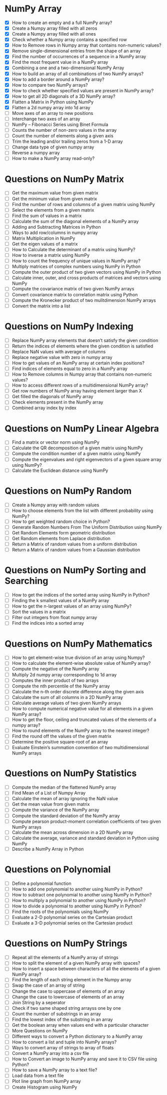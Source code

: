 # NumPy Array
- [x] How to create an empty and a full NumPy array?
- [x] Create a Numpy array filled with all zeros
- [x] Create a Numpy array filled with all ones
- [x] Check whether a Numpy array contains a specified row
- [x] How to Remove rows in Numpy array that contains non-numeric values?
- [x] Remove single-dimensional entries from the shape of an array
- [x] Find the number of occurrences of a sequence in a NumPy array
- [x] Find the most frequent value in a NumPy array
- [x] Combining a one and a two-dimensional NumPy Array
- [x] How to build an array of all combinations of two NumPy arrays?
- [x] How to add a border around a NumPy array?
- [x] How to compare two NumPy arrays?
- [x] How to check whether specified values are present in NumPy array?
- [x] How to get all 2D diagonals of a 3D NumPy array?
- [x] Flatten a Matrix in Python using NumPy
- [x] Flatten a 2d numpy array into 1d array
- [ ] Move axes of an array to new positions
- [ ] Interchange two axes of an array
- [ ] NumPy – Fibonacci Series using Binet Formula
- [ ] Counts the number of non-zero values in the array
- [ ] Count the number of elements along a given axis
- [ ] Trim the leading and/or trailing zeros from a 1-D array
- [ ] Change data type of given numpy array
- [ ] Reverse a numpy array
- [ ] How to make a NumPy array read-only?

# Questions on NumPy Matrix
- [ ] Get the maximum value from given matrix
- [ ] Get the minimum value from given matrix
- [ ] Find the number of rows and columns of a given matrix using NumPy
- [ ] Select the elements from a given matrix
- [ ] Find the sum of values in a matrix
- [ ] Calculate the sum of the diagonal elements of a NumPy array
- [ ] Adding and Subtracting Matrices in Python
- [ ] Ways to add row/columns in numpy array
- [ ] Matrix Multiplication in NumPy
- [ ] Get the eigen values of a matrix
- [ ] How to Calculate the determinant of a matrix using NumPy?
- [ ] How to inverse a matrix using NumPy
- [ ] How to count the frequency of unique values in NumPy array?
- [ ] Multiply matrices of complex numbers using NumPy in Python
- [ ] Compute the outer product of two given vectors using NumPy in Python
- [ ] Calculate inner, outer, and cross products of matrices and vectors using NumPy
- [ ] Compute the covariance matrix of two given NumPy arrays
- [ ] Convert covariance matrix to correlation matrix using Python
- [ ] Compute the Kronecker product of two mulitdimension NumPy arrays
- [ ] Convert the matrix into a list

# Questions on NumPy Indexing
- [ ] Replace NumPy array elements that doesn’t satisfy the given condition
- [ ] Return the indices of elements where the given condition is satisfied
- [ ] Replace NaN values with average of columns
- [ ] Replace negative value with zero in numpy array
- [ ] How to get values of an NumPy array at certain index positions?
- [ ] Find indices of elements equal to zero in a NumPy array
- [ ] How to Remove columns in Numpy array that contains non-numeric values?
- [ ] How to access different rows of a multidimensional NumPy array?
- [ ] Get row numbers of NumPy array having element larger than X
- [ ] Get filled the diagonals of NumPy array
- [ ] Check elements present in the NumPy array
- [ ] Combined array index by index

# Questions on NumPy Linear Algebra
- [ ] Find a matrix or vector norm using NumPy
- [ ] Calculate the QR decomposition of a given matrix using NumPy
- [ ] Compute the condition number of a given matrix using NumPy
- [ ] Compute the eigenvalues and right eigenvectors of a given square array using NumPy?
- [ ] Calculate the Euclidean distance using NumPy

# Questions on NumPy Random
- [ ] Create a Numpy array with random values
- [ ] How to choose elements from the list with different probability using NumPy?
- [ ] How to get weighted random choice in Python?
- [ ] Generate Random Numbers From The Uniform Distribution using NumPy
- [ ] Get Random Elements form geometric distribution
- [ ] Get Random elements from Laplace distribution
- [ ] Return a Matrix of random values from a uniform distribution
- [ ] Return a Matrix of random values from a Gaussian distribution

# Questions on NumPy Sorting and Searching
- [ ] How to get the indices of the sorted array using NumPy in Python?
- [ ] Finding the k smallest values of a NumPy array
- [ ] How to get the n-largest values of an array using NumPy?
- [ ] Sort the values in a matrix
- [ ] Filter out integers from float numpy array
- [ ] Find the indices into a sorted array

# Questions on NumPy Mathematics
- [ ] How to get element-wise true division of an array using Numpy?
- [ ] How to calculate the element-wise absolute value of NumPy array?
- [ ] Compute the negative of the NumPy array
- [ ] Multiply 2d numpy array corresponding to 1d array
- [ ] Computes the inner product of two arrays
- [ ] Compute the nth percentile of the NumPy array
- [ ] Calculate the n-th order discrete difference along the given axis
- [ ] Calculate the sum of all columns in a 2D NumPy array
- [ ] Calculate average values of two given NumPy arrays
- [ ] How to compute numerical negative value for all elements in a given NumPy array?
- [ ] How to get the floor, ceiling and truncated values of the elements of a numpy array?
- [ ] How to round elements of the NumPy array to the nearest integer?
- [ ] Find the round off the values of the given matrix
- [ ] Determine the positive square-root of an array
- [ ] Evaluate Einstein’s summation convention of two multidimensional NumPy arrays

# Questions on NumPy Statistics
- [ ] Compute the median of the flattened NumPy array
- [ ] Find Mean of a List of Numpy Array
- [ ] Calculate the mean of array ignoring the NaN value
- [ ] Get the mean value from given matrix
- [ ] Compute the variance of the NumPy array
- [ ] Compute the standard deviation of the NumPy array
- [ ] Compute pearson product-moment correlation coefficients of two given NumPy arrays
- [ ] Calculate the mean across dimension in a 2D NumPy array
- [ ] Calculate the average, variance and standard deviation in Python using NumPy
- [ ] Describe a NumPy Array in Python

# Questions on Polynomial
- [ ] Define a polynomial function
- [ ] How to add one polynomial to another using NumPy in Python?
- [ ] How to subtract one polynomial to another using NumPy in Python?
- [ ] How to multiply a polynomial to another using NumPy in Python?
- [ ] How to divide a polynomial to another using NumPy in Python?
- [ ] Find the roots of the polynomials using NumPy
- [ ] Evaluate a 2-D polynomial series on the Cartesian product
- [ ] Evaluate a 3-D polynomial series on the Cartesian product

# Questions on NumPy Strings
- [ ] Repeat all the elements of a NumPy array of strings
- [ ] How to split the element of a given NumPy array with spaces?
- [ ] How to insert a space between characters of all the elements of a given NumPy array?
- [ ] Find the length of each string element in the Numpy array
- [ ] Swap the case of an array of string
- [ ] Change the case to uppercase of elements of an array
- [ ] Change the case to lowercase of elements of an array
- [ ] Join String by a seperator
- [ ] Check if two same shaped string arrayss one by one
- [ ] Count the number of substrings in an array
- [ ] Find the lowest index of the substring in an array
- [ ] Get the boolean array when values end with a particular character
- [ ] More Questions on NumPy
- [ ] Different ways to convert a Python dictionary to a NumPy array
- [ ] How to convert a list and tuple into NumPy arrays?
- [ ] Ways to convert array of strings to array of floats
- [ ] Convert a NumPy array into a csv file
- [ ] How to Convert an image to NumPy array and save it to CSV file using Python?
- [ ] How to save a NumPy array to a text file?
- [ ] Load data from a text file
- [ ] Plot line graph from NumPy array
- [ ] Create Histogram using NumPy